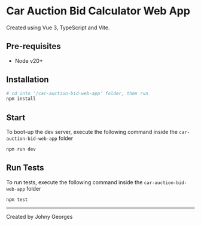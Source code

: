 # Car Auction Bid Calculator Web App

Created using Vue 3, TypeScript and Vite.

## Pre-requisites

- Node v20+

## Installation

```bash
# cd into '/car-auction-bid-web-app' folder, then run
npm install
```

## Start

To boot-up the dev server, execute the following command inside the `car-auction-bid-web-app` folder

```bash
npm run dev
```

## Run Tests

To run tests, execute the following command inside the `car-auction-bid-web-app` folder

```bash
npm test
```

---

Created by Johny Georges

